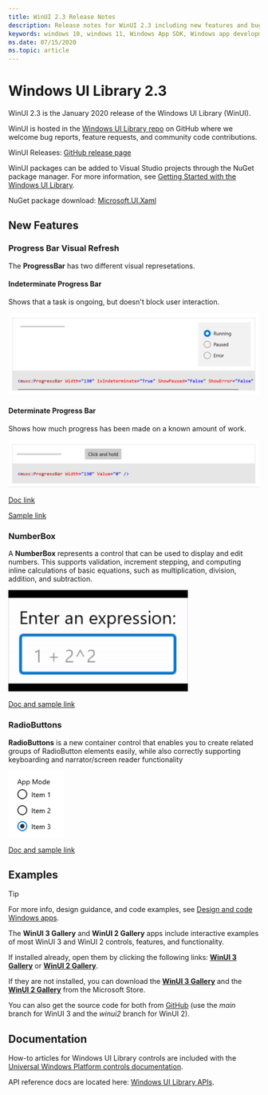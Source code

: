 ```yaml
---
title: WinUI 2.3 Release Notes
description: Release notes for WinUI 2.3 including new features and bug fixes.
keywords: windows 10, windows 11, Windows App SDK, Windows app development platform, desktop development, win32, WinRT, uwp, toolkit sdk, winui, Windows UI Library
ms.date: 07/15/2020
ms.topic: article
---
```


# Windows UI Library 2.3

WinUI 2.3 is the January 2020 release of the Windows UI Library (WinUI).

WinUI is hosted in the [Windows UI Library repo](https://aka.ms/winui) on GitHub where we welcome bug reports, feature requests, and community code contributions.

WinUI Releases: [GitHub release page](https://github.com/microsoft/microsoft-ui-xaml/releases)

WinUI packages can be added to Visual Studio projects through the NuGet package manager. For more information, see [Getting Started with the Windows UI Library](../getting-started.md).

NuGet package download: [Microsoft.UI.Xaml](https://www.nuget.org/packages/Microsoft.UI.Xaml)

## New Features

### Progress Bar Visual Refresh

The **ProgressBar** has two different visual represetations.

#### Indeterminate Progress Bar

Shows that a task is ongoing, but doesn't block user interaction.

![Indeterminate Progress Bar](../images/IndeterminateProgressBar.gif)

#### Determinate Progress Bar

Shows how much progress has been made on a known amount of work. 

![Determinate Progress Bar](../images/DeterminateProgressBar.gif)

[Doc link](/windows/uwp/design/controls-and-patterns/progress-controls)

[Sample link](/windows/uwp/design/controls-and-patterns/progress-controls#examples)

### NumberBox

A **NumberBox** represents a control that can be used to display and edit numbers. This supports validation, increment stepping, and computing inline calculations of basic equations, such as multiplication, division, addition, and subtraction.

![NumberBox](../images/NumberBoxGif.gif)

[Doc and sample link](/windows/uwp/design/controls-and-patterns/number-box)

### RadioButtons

**RadioButtons** is a new container control that enables you to create related groups of RadioButton elements easily, while also correctly supporting keyboarding and narrator/screen reader functionality

![Screenshot of three radio buttons with the third one selected.](../images/RadioButtons.png)

[Doc and sample link](https://github.com/microsoft/microsoft-ui-xaml-specs/blob/c8d3d3668af546091656dfc37436b13cd062f52d/active/radiobuttons/RadioButtons_Spec.md)

## Examples

> [!TIP]
> For more info, design guidance, and code examples, see [Design and code Windows apps](../../../design/index.md).
>
> The **WinUI 3 Gallery** and **WinUI 2 Gallery** apps include interactive examples of most WinUI 3 and WinUI 2 controls, features, and functionality.
>
> If installed already, open them by clicking the following links: [**WinUI 3 Gallery**](winui3gallery:/item/AnimatedIcon) or [**WinUI 2 Gallery**](winui2gallery:/item/AnimatedIcon).
>
> If they are not installed, you can download the [**WinUI 3 Gallery**](https://www.microsoft.com/store/productId/9P3JFPWWDZRC) and the [**WinUI 2 Gallery**](https://www.microsoft.com/store/productId/9MSVH128X2ZT) from the Microsoft Store.
>
> You can also get the source code for both from [GitHub](https://github.com/Microsoft/WinUI-Gallery) (use the *main* branch for WinUI 3 and the *winui2* branch for WinUI 2).

## Documentation

How-to articles for Windows UI Library controls are included with the [Universal Windows Platform controls documentation](/windows/uwp/design/controls-and-patterns/).

API reference docs are located here: [Windows UI Library APIs](/windows/winui/api/).